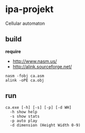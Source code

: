 # ipa-projekt
Cellular automaton

## build
**require**
* http://www.nasm.us/
* http://alink.sourceforge.net/
```
nasm -fobj ca.asm 
alink -oPE ca.obj
```

## run
```
ca.exe [-h] [-s] [-p] [-d WH]
  -h show help
  -s show stats
  -p auto play
  -d dimension (Height Width 0-9)
```
